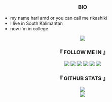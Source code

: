 <h3 align="center">BIO</h3>

* my name hari amd or you can call me rikashiki
* I live in South Kalimantan
* now i'm in college


<p align="center">
  <img src="https://readme-typing-svg.herokuapp.com?size=20&width=350&lines=Thanks+for+visiting+me"/>
</p>



<h3 align="center">『 FOLLOW ME IN 』</h3>

<p align="center">
  <a href="https://www.instagram.com/@rks_1542"><img src="https://img.shields.io/badge/Instagram-E4405F?style=for-the-badge&logo=instagram&logoColor=white"/></a>
  <a href="https://wa.me/+6287820032793"><img src="https://img.shields.io/badge/WhatsApp-25D366?style=for-the-badge&logo=whatsapp&logoColor=white" /></a>
  <a href="https://www.facebook.com/hari.amd.1"><img src="https://img.shields.io/badge/Facebook-%234267B2.svg?&style=for-the-badge&logo=facebook&logoColor=white" /></a>
  <a href="https://t.me/@RIKASHIKI"><img src="https://img.shields.io/badge/Telegram-%230088cc.svg?&style=for-the-badge&logo=telegram&logoColor=white" /></a>
  <a href="https://discord.gg/mq9BvQPxCk"><img src="https://img.shields.io/badge/Discord-5865F2?style=for-the-badge&logo=discord&logoColor=white" /></a>
  <a href="https://youtube.com/channel/UCuBF841jyS1sPOF2NveOoJg"><img src="https://img.shields.io/badge/Youtube-RIKASHIKI-red?style=for-the-badge&logo=YouTube&logoColor=red" /></a>
</p>
    
 <h3 align="center">『 GITHUB STATS 』</h3>

<p align="center">
  <a href="https://github.com/HARI-AMD"><img src="https://github-readme-stats.vercel.app/api/top-langs/?username=HARI-AMD&theme=tokyonight&layout=compact"></a><br>
  <a href="https://github.com/RIKASHIKI"><img src="https://github-readme-stats.vercel.app/api?username=HARI-AMD&show_icons=true&theme=tokyonight"></a>
</p> 
